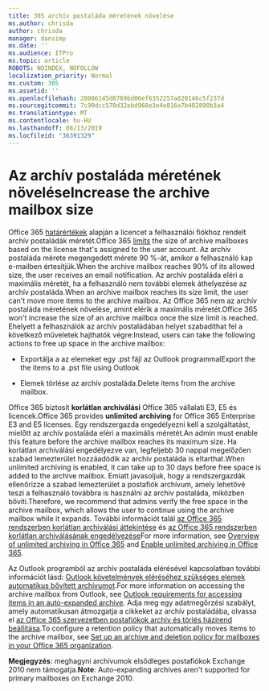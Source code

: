 ```yaml
---
title: 305 archív postaláda méretének növelése
ms.author: chrisda
author: chrisda
manager: dansimp
ms.date: ''
ms.audience: ITPro
ms.topic: article
ROBOTS: NOINDEX, NOFOLLOW
localization_priority: Normal
ms.custom: 305
ms.assetid: ''
ms.openlocfilehash: 28086145d8769bd06ef6352257a820146c5f237d
ms.sourcegitcommit: 7c90dcc570d32ebd968e3e4e816a7b482890b3a4
ms.translationtype: MT
ms.contentlocale: hu-HU
ms.lasthandoff: 08/13/2019
ms.locfileid: "36391329"
---
```

# <a name="increase-the-archive-mailbox-size"></a><span data-ttu-id="fb66a-102">Az archív postaláda méretének növelése</span><span class="sxs-lookup"><span data-stu-id="fb66a-102">Increase the archive mailbox size</span></span>

<span data-ttu-id="fb66a-103">Office 365 [határértékek](https://docs.microsoft.com/office365/servicedescriptions/exchange-online-service-description/exchange-online-limits#mailbox-storage-limits) alapján a licencet a felhasználói fiókhoz rendelt archív postaládák méretét.</span><span class="sxs-lookup"><span data-stu-id="fb66a-103">Office 365 [limits](https://docs.microsoft.com/office365/servicedescriptions/exchange-online-service-description/exchange-online-limits#mailbox-storage-limits) the size of archive mailboxes based on the license that's assigned to the user account.</span></span> <span data-ttu-id="fb66a-104">Az archív postaláda mérete megengedett mérete 90 %-át, amikor a felhasználó kap e-mailben értesítjük.</span><span class="sxs-lookup"><span data-stu-id="fb66a-104">When the archive mailbox reaches 90% of its allowed size, the user receives an email notification.</span></span> <span data-ttu-id="fb66a-105">Az archív postaláda eléri a maximális méretét, ha a felhasználó nem további elemek áthelyezése az archív postaláda.</span><span class="sxs-lookup"><span data-stu-id="fb66a-105">When an archive mailbox reaches its size limit, the user can't move more items to the archive mailbox.</span></span> <span data-ttu-id="fb66a-106">Az Office 365 nem az archív postaláda méretének növelése, amint elérik a maximális méretét.</span><span class="sxs-lookup"><span data-stu-id="fb66a-106">Office 365 won't increase the size of an archive mailbox once the size limit is reached.</span></span> <span data-ttu-id="fb66a-107">Ehelyett a felhasználók az archív postaládában helyet szabadíthat fel a következő műveletek hajthatók végre:</span><span class="sxs-lookup"><span data-stu-id="fb66a-107">Instead, users can take the following actions to free up space in the archive mailbox:</span></span>

- <span data-ttu-id="fb66a-108">Exportálja a az elemeket egy .pst fájl az Outlook programmal</span><span class="sxs-lookup"><span data-stu-id="fb66a-108">Export the the items to a .pst file using Outlook</span></span>

- <span data-ttu-id="fb66a-109">Elemek törlése az archív postaláda.</span><span class="sxs-lookup"><span data-stu-id="fb66a-109">Delete items from the archive mailbox.</span></span>

<span data-ttu-id="fb66a-110">Office 365 biztosít **korlátlan archiválási** Office 365 vállalati E3, E5 és licencek.</span><span class="sxs-lookup"><span data-stu-id="fb66a-110">Office 365 provides **unlimited archiving** for Office 365 Enterprise E3 and E5 licenses.</span></span> <span data-ttu-id="fb66a-111">Egy rendszergazda engedélyezni kell a szolgáltatást, mielőtt az archív postaláda eléri a maximális méretét.</span><span class="sxs-lookup"><span data-stu-id="fb66a-111">An admin must enable this feature before the archive mailbox reaches its maximum size.</span></span> <span data-ttu-id="fb66a-112">Ha korlátlan archiválási engedélyezve van, legfeljebb 30 nappal megelőzően szabad lemezterület hozzáadódik az archív postaláda is eltarthat.</span><span class="sxs-lookup"><span data-stu-id="fb66a-112">When unlimited archiving is enabled, it can take up to 30 days before free space is added to the archive mailbox.</span></span> <span data-ttu-id="fb66a-113">Emiatt javasoljuk, hogy a rendszergazdák ellenőrizze a szabad lemezterület a postafiók archívum, amely lehetővé teszi a felhasználó továbbra is használni az archív postaláda, miközben bővíti.</span><span class="sxs-lookup"><span data-stu-id="fb66a-113">Therefore, we recommend that admins verify the free space in the archive mailbox, which allows the user to continue using the archive mailbox while it expands.</span></span> <span data-ttu-id="fb66a-114">További információt talál [az Office 365 rendszerben korlátlan archiválási áttekintése](https://docs.microsoft.com/office365/securitycompliance/unlimited-archiving) és [az Office 365 rendszerben korlátlan archiválásának engedélyezése](https://docs.microsoft.com/office365/securitycompliance/enable-unlimited-archiving)</span><span class="sxs-lookup"><span data-stu-id="fb66a-114">For more information, see [Overview of unlimited archiving in Office 365](https://docs.microsoft.com/office365/securitycompliance/unlimited-archiving) and [Enable unlimited archiving in Office 365](https://docs.microsoft.com/office365/securitycompliance/enable-unlimited-archiving).</span></span>

<span data-ttu-id="fb66a-115">Az Outlook programból az archív postaláda elérésével kapcsolatban további információt lásd: [Outlook követelmények eléréséhez szükséges elemek automatikus bővített archívumot](https://docs.microsoft.com/office365/securitycompliance/unlimited-archiving#outlook-requirements-for-accessing-items-in-an-auto-expanded-archive).</span><span class="sxs-lookup"><span data-stu-id="fb66a-115">For more information on accessing the archive mailbox from Outlook, see [Outlook requirements for accessing items in an auto-expanded archive](https://docs.microsoft.com/office365/securitycompliance/unlimited-archiving#outlook-requirements-for-accessing-items-in-an-auto-expanded-archive).</span></span> <span data-ttu-id="fb66a-116">Adja meg egy adatmegőrzési szabályt, amely automatikusan átmozgatja a cikkeket az archív postaládába, olvassa el [az Office 365 szervezetben postafiókok archív és törlés házirend beállítása](https://docs.microsoft.com/office365/securitycompliance/set-up-an-archive-and-deletion-policy-for-mailboxes).</span><span class="sxs-lookup"><span data-stu-id="fb66a-116">To configure a retention policy that automatically moves items to the archive mailbox, see [Set up an archive and deletion policy for mailboxes in your Office 365 organization](https://docs.microsoft.com/office365/securitycompliance/set-up-an-archive-and-deletion-policy-for-mailboxes).</span></span>

<span data-ttu-id="fb66a-117">**Megjegyzés**: meghagyni archívumok elsődleges postafiókok Exchange 2010 nem támogatja.</span><span class="sxs-lookup"><span data-stu-id="fb66a-117">**Note**: Auto-expanding archives aren't supported for primary mailboxes on Exchange 2010.</span></span>
